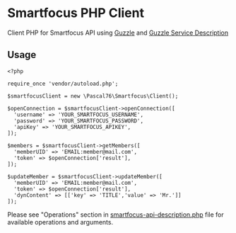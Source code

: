 Smartfocus PHP Client
==================

Client PHP for Smartfocus API using [Guzzle](https://github.com/guzzle/guzzle) and [Guzzle Service Description](https://github.com/guzzle/guzzle-services)

Usage
---------------
```
<?php

require_once 'vendor/autoload.php';

$smartfocusClient = new \Pascal76\Smartfocus\Client();

$openConnection = $smartfocusClient->openConnection([
  'username' => 'YOUR_SMARTFOCUS_USERNAME',
  'password' => 'YOUR_SMARTFOCUS_PASSWORD',
  'apiKey' => 'YOUR_SMARTFOCUS_APIKEY',
]);

$members = $smartfocusClient->getMembers([
  'memberUID' => 'EMAIL:member@mail.com',
  'token' => $openConnection['result'],
]);

$updateMember = $smartfocusClient->updateMember([
  'memberUID' => 'EMAIL:member@mail.com',
  'token' => $openConnection['result'],
  'dynContent' => [['key' => 'TITLE','value' => 'Mr.']]
]);
```

Please see "Operations" section in [smartfocus-api-description.php](src/resources/smartfocus-api-description.php) file for available operations and arguments.
